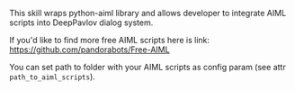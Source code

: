 This skill wraps python-aiml library and allows developer to integrate AIML scripts into DeepPavlov dialog system.

If you'd like to find more free AIML scripts here is link:
https://github.com/pandorabots/Free-AIML

You can set path to folder with your AIML scripts as config param (see attr `path_to_aiml_scripts`).
